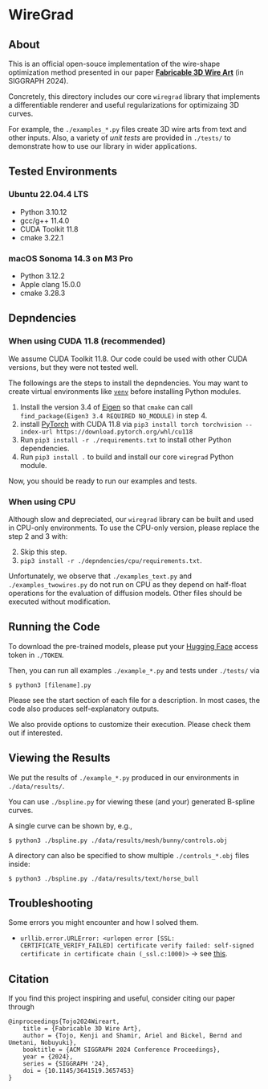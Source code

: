 # WireGrad

## About
This is an official open-souce implementation of the wire-shape optimization method presented in our paper **[Fabricable 3D Wire Art](https://kenji-tojo.github.io/publications/fab3dwire/)** (in SIGGRAPH 2024).

Concretely, this directory includes our core ```wiregrad``` library that implements a differentiable renderer and useful regularizations for optimizaing 3D curves.

For example, the ```./examples_*.py``` files create 3D wire arts from text and other inputs. Also, a variety of *unit tests* are provided in ```./tests/``` to demonstrate how to use our library in wider applications.

## Tested Environments
### Ubuntu 22.04.4 LTS
- Python 3.10.12
- gcc/g++ 11.4.0
- CUDA Toolkit 11.8
- cmake 3.22.1

### macOS Sonoma 14.3 on M3 Pro
- Python 3.12.2
- Apple clang 15.0.0
- cmake 3.28.3

## Depndencies
### When using CUDA 11.8 (recommended)
We assume CUDA Toolkit 11.8. Our code could be used with other CUDA versions, but they were not tested well.

The followings are the steps to install the depndencies. You may want to create virtual environments like [```venv```](https://docs.python.org/3/library/venv.html) before installing Python modules.

1. Install the version 3.4 of [Eigen](https://eigen.tuxfamily.org/index.php?title=Main_Page) so that ```cmake``` can call ```find_package(Eigen3 3.4 REQUIRED NO_MODULE)``` in step 4.
2. install [PyTorch](https://pytorch.org/get-started/locally/) with CUDA 11.8 via ```pip3 install torch torchvision --index-url https://download.pytorch.org/whl/cu118```
3. Run ```pip3 install -r ./requirements.txt``` to install other Python dependencies.
4. Run ```pip3 install .``` to build and install our core ```wiregrad``` Python module.

Now, you should be ready to run our examples and tests.

### When using CPU
Although slow and depreciated, our ```wiregrad``` library can be built and used in CPU-only environments. To use the CPU-only version, please replace the step 2 and 3 with:

2. Skip this step.
3. ```pip3 install -r ./depndencies/cpu/requirements.txt```.

Unfortunately, we observe that ```./examples_text.py``` and ```./examples_twowires.py``` do not run on CPU as they depend on half-float operations for the evaluation of diffusion models. Other files should be executed without modification.


## Running the Code
To download the pre-trained models, please put your [Hugging Face](https://huggingface.co/) access token in ```./TOKEN```.

Then, you can run all examples ```./example_*.py``` and tests under ```./tests/``` via
```
$ python3 [filename].py
```
Please see the start section of each file for a description. In most cases, the code also produces self-explanatory outputs.

We also provide options to customize their execution. Please check them out if interested.

## Viewing the Results
We put the results of ```./example_*.py``` produced in our environments in ```./data/results/```.

You can use ```./bspline.py``` for viewing these (and your) generated B-spline curves.

A single curve can be shown by, e.g.,
```
$ python3 ./bspline.py ./data/results/mesh/bunny/controls.obj
```

A directory can also be specified to show multiple ```./controls_*.obj``` files inside:
```
$ python3 ./bspline.py ./data/results/text/horse_bull
```

## Troubleshooting
Some errors you might encounter and how I solved them.
- ```urllib.error.URLError: <urlopen error [SSL: CERTIFICATE_VERIFY_FAILED] certificate verify failed: self-signed certificate in certificate chain (_ssl.c:1000)>``` -> see [this](https://stackoverflow.com/questions/68275857/urllib-error-urlerror-urlopen-error-ssl-certificate-verify-failed-certifica).

## Citation
If you find this project inspiring and useful, consider citing our paper through
```
@inproceedings{Tojo2024Wireart,
	title = {Fabricable 3D Wire Art},
	author = {Tojo, Kenji and Shamir, Ariel and Bickel, Bernd and Umetani, Nobuyuki},
	booktitle = {ACM SIGGRAPH 2024 Conference Proceedings},
	year = {2024},
	series = {SIGGRAPH '24},
	doi = {10.1145/3641519.3657453}
}
```